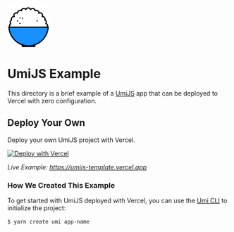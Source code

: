 ![UmiJS Logo](https://github.com/vercel/vercel/blob/main/packages/frameworks/logos/umi.svg)

# UmiJS Example

This directory is a brief example of a [UmiJS](https://umijs.org/) app that can be deployed to Vercel with zero configuration.

## Deploy Your Own

Deploy your own UmiJS project with Vercel.

[![Deploy with Vercel](https://vercel.com/button)](https://vercel.com/new/clone?repository-url=https://github.com/vercel/examples/tree/main/framework-boilerplates/umijs&template=umijs)

_Live Example: https://umijs-template.vercel.app_

### How We Created This Example

To get started with UmiJS deployed with Vercel, you can use the [Umi CLI](https://github.com/umijs/create-umi) to initialize the project:

```shell
$ yarn create umi app-name
```
